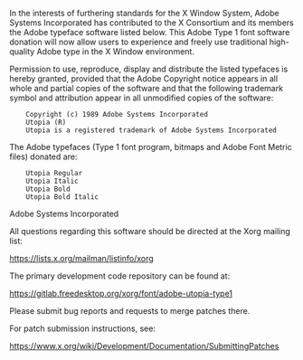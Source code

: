 In the interests of furthering standards for the X Window System, Adobe
Systems Incorporated has contributed to the X Consortium and its members
the Adobe typeface software listed below. This Adobe Type 1 font software
donation will now allow users to experience and freely use traditional
high-quality Adobe type in the X Window environment.

Permission to use, reproduce, display and distribute the listed typefaces
is hereby granted, provided that the Adobe Copyright notice appears in all
whole and partial copies of the software and that the following trademark
symbol and attribution appear in all unmodified copies of the software:

        Copyright (c) 1989 Adobe Systems Incorporated
        Utopia (R)
        Utopia is a registered trademark of Adobe Systems Incorporated

The Adobe typefaces (Type 1 font program, bitmaps and Adobe Font Metric
files) donated are:

        Utopia Regular
        Utopia Italic
        Utopia Bold
        Utopia Bold Italic


Adobe Systems Incorporated

All questions regarding this software should be directed at the
Xorg mailing list:

  https://lists.x.org/mailman/listinfo/xorg

The primary development code repository can be found at:

  https://gitlab.freedesktop.org/xorg/font/adobe-utopia-type1

Please submit bug reports and requests to merge patches there.

For patch submission instructions, see:

  https://www.x.org/wiki/Development/Documentation/SubmittingPatches

